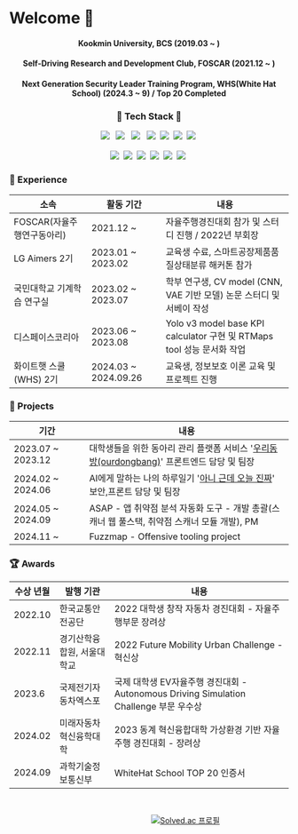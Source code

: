 # Welcome 👋

<div align="center">
  <h4>Kookmin University, BCS (2019.03 ~ )</h4>   
  <h4>Self-Driving Research and Development Club, FOSCAR (2021.12 ~ )</h4>
  <h4>Next Generation Security Leader Training Program, WHS(White Hat School) (2024.3 ~ 9) / Top 20 Completed</h4>
</div>
<h3 align="center">💪 Tech Stack 💪</h3>

<p align="center"? Techs that I've used at least once </p>

<p align="center">
 <img src="https://img.shields.io/badge/Python-3766AB?style=for-the-badge&logo=Python&logoColor=white"/> &nbsp;
 <img src="https://img.shields.io/badge/Java-007396?style=for-the-badge&logo=Java&logoColor=white"/> &nbsp; 
 <img src="https://img.shields.io/badge/C++-00599C?style=for-the-badge&logo=cplusplus&logoColor=white"/> &nbsp;
 <img src="https://img.shields.io/badge/Mysql-FCC624?style=for-the-badge&logo=Mysql&logoColor=white"/>&nbsp; 
 <img src="https://img.shields.io/badge/C-A8B9CC?style=for-the-badge&logo=c&logoColor=white"/>&nbsp;                               
 <img src="https://img.shields.io/badge/Flutter-02569B?style=for-the-badge&logo=Flutter&logoColor=white"/>&nbsp;
 <img src="https://img.shields.io/badge/Dart-0175C2?style=for-the-badge&logo=Dart&logoColor=white">&nbsp;
 <br /> <br />
 <img src="https://img.shields.io/badge/ROS-22314E?style=for-the-badge&logo=ROS&logoColor=white">&nbsp;
 <img src="https://img.shields.io/badge/TS-3178C6?style=for-the-badge&logo=TypeScript&logoColor=white">&nbsp;
 <img src="https://img.shields.io/badge/JS-F7DF1E?style=for-the-badge&logo=JavaScript&logoColor=white">&nbsp;
 <img src="https://img.shields.io/badge/React-61DAFB?style=for-the-badge&logo=React&logoColor=white">&nbsp;
 <img src="https://img.shields.io/badge/Node.js-339933?style=for-the-badge&logo=Node.js&logoColor=white">&nbsp;
 <img src="https://img.shields.io/badge/Mongo-47A248?style=for-the-badge&logo=MongoDB&logoColor=white">&nbsp;
 <br />
<p/>

<h3>🏢 Experience</h3>

|소속|활동 기간|내용|
|---|---|---|
|FOSCAR(자율주행연구동아리)|2021.12 ~ | 자율주행경진대회 참가 및 스터디 진행 / 2022년 부회장 |
|LG Aimers 2기|2023.01 ~ 2023.02| 교육생 수료, 스마트공장제품품질상태분류 해커톤 참가 |
|국민대학교 기계학습 연구실|2023.02 ~ 2023.07| 학부 연구생, CV model (CNN, VAE 기반 모델) 논문 스터디 및 서베이 작성 |
|디스페이스코리아|2023.06 ~ 2023.08| Yolo v3 model base KPI calculator 구현 및 RTMaps tool 성능 문서화 작업|
|화이트햇 스쿨(WHS) 2기|2024.03 ~ 2024.09.26| 교육생, 정보보호 이론 교육 및 프로젝트 진행 |


<h3>📃 Projects</h3>

| 기간 | 내용 |
| --- | --- |
| 2023.07 ~ 2023.12　|대학생들을 위한 동아리 관리 플랫폼 서비스 '<a href="https://github.com/UuuuuuuDong/ourdongbang">우리동방(ourdongbang)</a>' 프론트엔드 담당 및 팀장 |
| 2024.02 ~ 2024.06　|AI에게 말하는 나의 하루일기 '<a href="https://github.com/kookmin-sw/capstone-2024-13">아니 근데 오늘 진짜</a>' 보안,프론트 담당 및 팀장 |
| 2024.05 ~ 2024.09  |ASAP - 앱 취약점 분석 자동화 도구 - 개발 총괄(스캐너 웹 풀스택, 취약점 스캐너 모듈 개발), PM |
| 2024.11 ~   |Fuzzmap - Offensive tooling project|

<h3>🏆 Awards</h3>

|수상 년월|발행 기관|내용|
|---|---|---|
|2022.10| 한국교통안전공단 | 2022 대학생 창작 자동차 경진대회 - 자율주행부문 장려상 |
|2022.11| 경기산학융합원, 서울대학교 | 2022 Future Mobility Urban Challenge - 혁신상 |
|2023.6| 국제전기자동차엑스포 | 국제 대학생 EV자율주행 경진대회 - Autonomous Driving Simulation Challenge 부문 우수상 |
|2024.02| 미래자동차 혁신융학대학 | 2023 동계 혁신융합대학 가상환경 기반 자율주행 경진대회 - 장려상 |
|2024.09| 과학기술정보통신부 | WhiteHat School TOP 20 인증서 |

<br />

&nbsp;&nbsp;&nbsp;&nbsp;&nbsp;&nbsp;&nbsp;&nbsp;&nbsp;&nbsp;&nbsp;&nbsp;&nbsp;&nbsp;&nbsp;&nbsp;&nbsp;&nbsp;&nbsp;&nbsp;&nbsp;&nbsp;&nbsp;&nbsp;&nbsp;&nbsp;&nbsp;&nbsp;&nbsp;&nbsp;&nbsp;&nbsp;&nbsp;&nbsp;&nbsp;&nbsp;&nbsp;&nbsp;&nbsp;&nbsp;&nbsp;&nbsp;&nbsp;&nbsp;&nbsp;&nbsp;&nbsp;&nbsp;&nbsp;&nbsp;&nbsp;&nbsp;&nbsp;&nbsp;&nbsp;&nbsp;&nbsp;&nbsp;&nbsp;&nbsp;&nbsp;&nbsp;&nbsp;&nbsp;&nbsp;[![Solved.ac 프로필](http://mazassumnida.wtf/api/v2/generate_badge?boj=inetty)](https://solved.ac/inetty)   

